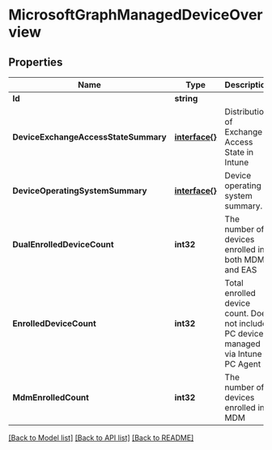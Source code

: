 # MicrosoftGraphManagedDeviceOverview

## Properties

Name | Type | Description | Notes
------------ | ------------- | ------------- | -------------
**Id** | **string** |  | [optional] 
**DeviceExchangeAccessStateSummary** | [**interface{}**](.md) | Distribution of Exchange Access State in Intune | [optional] 
**DeviceOperatingSystemSummary** | [**interface{}**](.md) | Device operating system summary. | [optional] 
**DualEnrolledDeviceCount** | **int32** | The number of devices enrolled in both MDM and EAS | [optional] 
**EnrolledDeviceCount** | **int32** | Total enrolled device count. Does not include PC devices managed via Intune PC Agent | [optional] 
**MdmEnrolledCount** | **int32** | The number of devices enrolled in MDM | [optional] 

[[Back to Model list]](../README.md#documentation-for-models) [[Back to API list]](../README.md#documentation-for-api-endpoints) [[Back to README]](../README.md)


